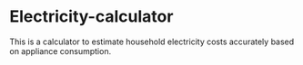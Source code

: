# Electricity-calculator

This is a calculator to estimate household electricity costs accurately based on appliance consumption.

